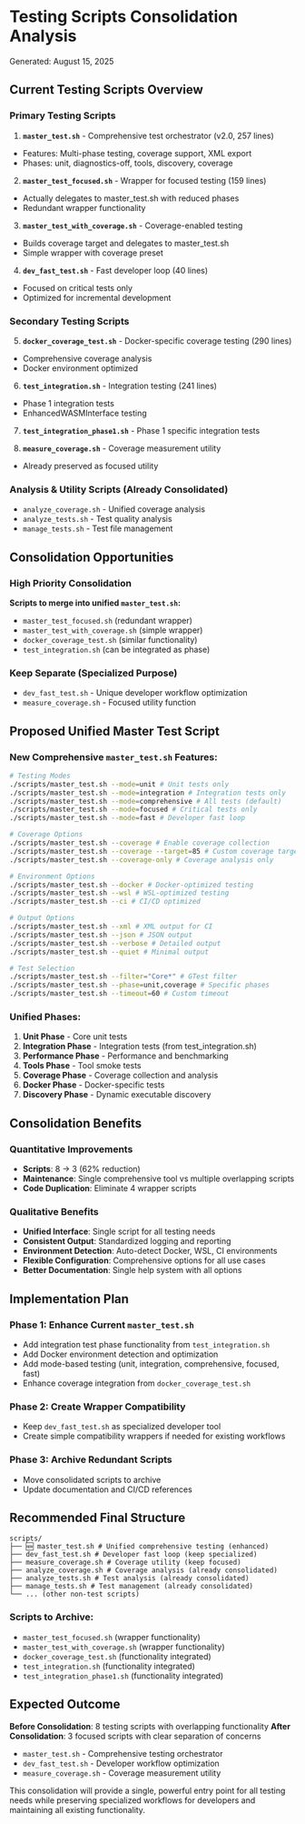 # Testing Scripts Consolidation Analysis
Generated: August 15, 2025

## Current Testing Scripts Overview

### Primary Testing Scripts
1. **`master_test.sh`** - Comprehensive test orchestrator (v2.0, 257 lines)
 - Features: Multi-phase testing, coverage support, XML export
 - Phases: unit, diagnostics-off, tools, discovery, coverage

2. **`master_test_focused.sh`** - Wrapper for focused testing (159 lines)
 - Actually delegates to master_test.sh with reduced phases
 - Redundant wrapper functionality

3. **`master_test_with_coverage.sh`** - Coverage-enabled testing
 - Builds coverage target and delegates to master_test.sh
 - Simple wrapper with coverage preset

4. **`dev_fast_test.sh`** - Fast developer loop (40 lines)
 - Focused on critical tests only
 - Optimized for incremental development

### Secondary Testing Scripts
5. **`docker_coverage_test.sh`** - Docker-specific coverage testing (290 lines)
 - Comprehensive coverage analysis
 - Docker environment optimized

6. **`test_integration.sh`** - Integration testing (241 lines)
 - Phase 1 integration tests
 - EnhancedWASMInterface testing

7. **`test_integration_phase1.sh`** - Phase 1 specific integration tests

8. **`measure_coverage.sh`** - Coverage measurement utility
 - Already preserved as focused utility

### Analysis & Utility Scripts (Already Consolidated)
- `analyze_coverage.sh` - Unified coverage analysis
- `analyze_tests.sh` - Test quality analysis
- `manage_tests.sh` - Test file management

## Consolidation Opportunities

### High Priority Consolidation
**Scripts to merge into unified `master_test.sh`:**
- `master_test_focused.sh` (redundant wrapper)
- `master_test_with_coverage.sh` (simple wrapper)
- `docker_coverage_test.sh` (similar functionality)
- `test_integration.sh` (can be integrated as phase)

### Keep Separate (Specialized Purpose)
- `dev_fast_test.sh` - Unique developer workflow optimization
- `measure_coverage.sh` - Focused utility function

## Proposed Unified Master Test Script

### New Comprehensive `master_test.sh` Features:
```bash
# Testing Modes
./scripts/master_test.sh --mode=unit # Unit tests only
./scripts/master_test.sh --mode=integration # Integration tests only
./scripts/master_test.sh --mode=comprehensive # All tests (default)
./scripts/master_test.sh --mode=focused # Critical tests only
./scripts/master_test.sh --mode=fast # Developer fast loop

# Coverage Options
./scripts/master_test.sh --coverage # Enable coverage collection
./scripts/master_test.sh --coverage --target=85 # Custom coverage target
./scripts/master_test.sh --coverage-only # Coverage analysis only

# Environment Options
./scripts/master_test.sh --docker # Docker-optimized testing
./scripts/master_test.sh --wsl # WSL-optimized testing
./scripts/master_test.sh --ci # CI/CD optimized

# Output Options
./scripts/master_test.sh --xml # XML output for CI
./scripts/master_test.sh --json # JSON output
./scripts/master_test.sh --verbose # Detailed output
./scripts/master_test.sh --quiet # Minimal output

# Test Selection
./scripts/master_test.sh --filter="Core*" # GTest filter
./scripts/master_test.sh --phase=unit,coverage # Specific phases
./scripts/master_test.sh --timeout=60 # Custom timeout
```

### Unified Phases:
1. **Unit Phase** - Core unit tests
2. **Integration Phase** - Integration tests (from test_integration.sh)
3. **Performance Phase** - Performance and benchmarking
4. **Tools Phase** - Tool smoke tests
5. **Coverage Phase** - Coverage collection and analysis
6. **Docker Phase** - Docker-specific tests
7. **Discovery Phase** - Dynamic executable discovery

## Consolidation Benefits

### Quantitative Improvements
- **Scripts**: 8 → 3 (62% reduction)
- **Maintenance**: Single comprehensive tool vs multiple overlapping scripts
- **Code Duplication**: Eliminate 4 wrapper scripts

### Qualitative Benefits
- **Unified Interface**: Single script for all testing needs
- **Consistent Output**: Standardized logging and reporting
- **Environment Detection**: Auto-detect Docker, WSL, CI environments
- **Flexible Configuration**: Comprehensive options for all use cases
- **Better Documentation**: Single help system with all options

## Implementation Plan

### Phase 1: Enhance Current `master_test.sh`
- Add integration test phase functionality from `test_integration.sh`
- Add Docker environment detection and optimization
- Add mode-based testing (unit, integration, comprehensive, focused, fast)
- Enhance coverage integration from `docker_coverage_test.sh`

### Phase 2: Create Wrapper Compatibility
- Keep `dev_fast_test.sh` as specialized developer tool
- Create simple compatibility wrappers if needed for existing workflows

### Phase 3: Archive Redundant Scripts
- Move consolidated scripts to archive
- Update documentation and CI/CD references

## Recommended Final Structure

```
scripts/
├── 🆕 master_test.sh # Unified comprehensive testing (enhanced)
├── dev_fast_test.sh # Developer fast loop (keep specialized)
├── measure_coverage.sh # Coverage utility (keep focused)
├── analyze_coverage.sh # Coverage analysis (already consolidated)
├── analyze_tests.sh # Test analysis (already consolidated)
├── manage_tests.sh # Test management (already consolidated)
└── ... (other non-test scripts)
```

### Scripts to Archive:
- `master_test_focused.sh` (wrapper functionality)
- `master_test_with_coverage.sh` (wrapper functionality)
- `docker_coverage_test.sh` (functionality integrated)
- `test_integration.sh` (functionality integrated)
- `test_integration_phase1.sh` (functionality integrated)

## Expected Outcome

**Before Consolidation**: 8 testing scripts with overlapping functionality
**After Consolidation**: 3 focused scripts with clear separation of concerns
- `master_test.sh` - Comprehensive testing orchestrator
- `dev_fast_test.sh` - Developer workflow optimization
- `measure_coverage.sh` - Coverage measurement utility

This consolidation will provide a single, powerful entry point for all testing needs while preserving specialized workflows for developers and maintaining all existing functionality.
